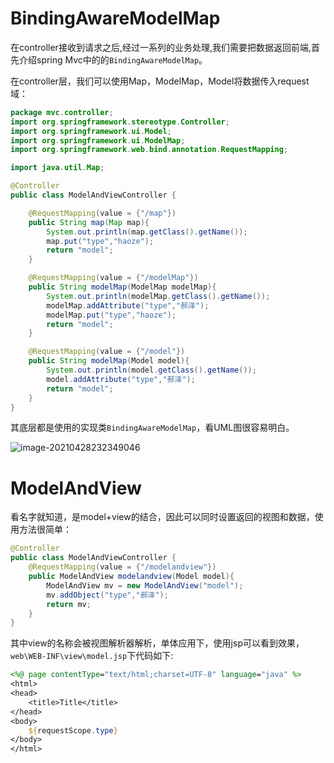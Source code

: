# BindingAwareModelMap

在controller接收到请求之后,经过一系列的业务处理,我们需要把数据返回前端,首先介绍spring Mvc中的的`BindingAwareModelMap`。

在controller层，我们可以使用Map，ModelMap，Model将数据传入request域：

```java
package mvc.controller;
import org.springframework.stereotype.Controller;
import org.springframework.ui.Model;
import org.springframework.ui.ModelMap;
import org.springframework.web.bind.annotation.RequestMapping;

import java.util.Map;

@Controller
public class ModelAndViewController {

	@RequestMapping(value = {"/map"})
	public String map(Map map){
		System.out.println(map.getClass().getName());
		map.put("type","haoze");
		return "model";
	}

	@RequestMapping(value = {"/modelMap"})
	public String modelMap(ModelMap modelMap){
		System.out.println(modelMap.getClass().getName());
		modelMap.addAttribute("type","郝泽");
		modelMap.put("type","haoze");
		return "model";
	}

	@RequestMapping(value = {"/model"})
	public String modelMap(Model model){
		System.out.println(model.getClass().getName());
		model.addAttribute("type","郝泽");
		return "model";
	}
}
```

其底层都是使用的实现类`BindingAwareModelMap`，看UML图很容易明白。

![image-20210428232349046](https://gitee.com/Zeebrary/PicBed/raw/master/img/image-20210428232349046.png)

# ModelAndView

看名字就知道，是model+view的结合，因此可以同时设置返回的视图和数据，使用方法很简单：

```java
@Controller
public class ModelAndViewController {
    @RequestMapping(value = {"/modelandview"})
	public ModelAndView modelandview(Model model){
		ModelAndView mv = new ModelAndView("model");
		mv.addObject("type","郝泽");
		return mv;
	}
}
```

其中view的名称会被视图解析器解析，单体应用下，使用jsp可以看到效果，`web\WEB-INF\view\model.jsp`下代码如下:

```jsp
<%@ page contentType="text/html;charset=UTF-8" language="java" %>
<html>
<head>
    <title>Title</title>
</head>
<body>
    ${requestScope.type}
</body>
</html>

```

